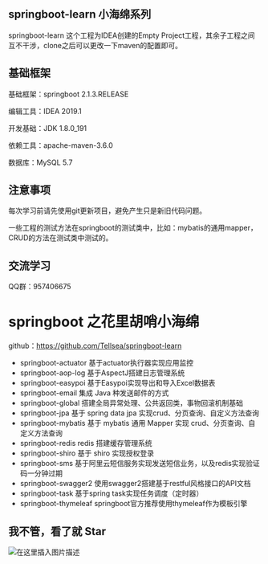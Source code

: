 ## springboot-learn 小海绵系列

springboot-learn 这个工程为IDEA创建的Empty Project工程，其余子工程之间互不干涉，clone之后可以更改一下maven的配置即可。

## 基础框架

基础框架：springboot 2.1.3.RELEASE

编辑工具：IDEA 2019.1

开发基础：JDK 1.8.0_191

依赖工具：apache-maven-3.6.0

数据库：MySQL 5.7

## 注意事项

每次学习前请先使用git更新项目，避免产生只是新旧代码问题。

一些工程的测试方法在springboot的测试类中，比如：mybatis的通用mapper，CRUD的方法在测试类中测试的。

## 交流学习

QQ群：957406675


# springboot 之花里胡哨小海绵
github：https://github.com/Tellsea/springboot-learn

- springboot-actuator 基于actuator执行器实现应用监控
 - springboot-aop-log 基于AspectJ搭建日志管理系统
 - springboot-easypoi 基于Easypoi实现导出和导入Excel数据表
 - springboot-email 集成 Java 种发送邮件的方式
 - springboot-global 搭建全局异常处理、公共返回类，事物回滚机制基础
 - springboot-jpa 基于 spring data jpa 实现crud、分页查询、自定义方法查询
 - springboot-mybatis 基于 mybatis 通用 Mapper 实现 crud、分页查询、自定义方法查询
 - springboot-redis redis 搭建缓存管理系统
 - springboot-shiro 基于 shiro 实现授权登录
 - springboot-sms 基于阿里云短信服务实现发送短信业务，以及redis实现验证码一分钟过期
 - springboot-swagger2 使用swagger2搭建基于restful风格接口的API文档
 - springboot-task 基于spring task实现任务调度（定时器）
 - springboot-thymeleaf springboot官方推荐使用thymeleaf作为模板引擎

## 我不管，看了就 Star
![在这里插入图片描述](https://img-blog.csdnimg.cn/20190417200257956.jpg)
